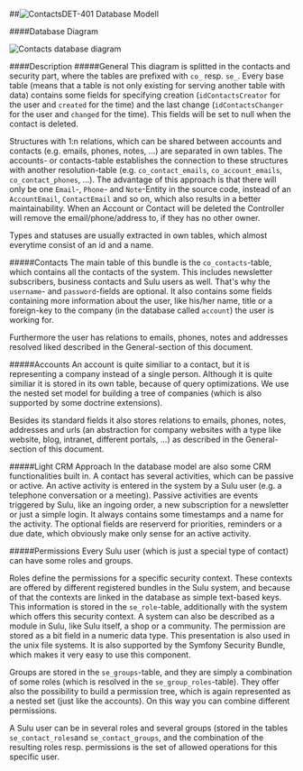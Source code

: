 ##![Contacts](https://raw.github.com/massiveart/sulu-docs/master/system-requirements/images/contacts.png)DET-401 Database Modell

####Database Diagram

![Contacts database diagram](https://raw.github.com/massiveart/sulu-docs/master/detail-specification/images/db/contacts.png)

####Description
#####General
This diagram is splitted in the contacts and security part, where the tables are prefixed with `co_` resp. `se_`. Every base table (means that a table is not only existing for serving another table with data) contains some fields for specifying creation (`idContactsCreator` for the user and `created` for the time) and the last change (`idContactsChanger` for the user and `changed` for the time). This fields will be set to null when the contact is deleted.

Structures with 1:n relations, which can be shared between accounts and contacts (e.g. emails, phones, notes, ...) are separated in own tables. The accounts- or contacts-table establishes the connection to these structures with another resolution-table (e.g. `co_contact_emails`, `co_account_emails`, `co_contact_phones`, ...). The advantage of this approach is that there will only be one `Email`-, `Phone`- and `Note`-Entity in the source code, instead of an `AccountEmail`, `ContactEmail` and so on, which also results in a better maintainability. When an Account or Contact will be deleted the Controller will remove the email/phone/address to, if they has no other owner.

Types and statuses are usually extracted in own tables, which almost everytime consist of an id and a name.

#####Contacts
The main table of this bundle is the `co_contacts`-table, which contains all the contacts of the system. This includes newsletter subscribers, business contacts and Sulu users as well. That's why the `username`- and `password`-fields are optional. It also contains some fields containing more information about the user, like his/her name, title or a foreign-key to the company (in the database called `account`) the user is working for.

Furthermore the user has relations to emails, phones, notes and addresses resolved liked described in the General-section of this document.

#####Accounts
An account is quite similiar to a contact, but it is representing a company instead of a single person. Although it is quite similiar it is stored in its own table, because of query optimizations. We use the nested set model for building a tree of companies (which is also supported by some doctrine extensions). 

Besides its standard fields it also stores relations to emails, phones, notes, addresses and urls (an abstraction for company websites with a type like website, blog, intranet, different portals, ...) as described in the General-section of this document.

#####Light CRM Approach
In the database model are also some CRM functionalities built in. A contact has several activities, which can be passive or active. An active activity is entered in the system by a Sulu user (e.g. a telephone conversation or a meeting). Passive activities are events triggered by Sulu, like an ingoing order, a new subscription for a newsletter or just a simple login. It always contains some timestamps and a name for the activity. The optional fields are reserverd for priorities, reminders or a due date, which obviously make only sense for an active activity.

#####Permissions
Every Sulu user (which is just a special type of contact) can have some roles and groups.

Roles define the permissions for a specific security context. These contexts are offered by different registered bundles in the Sulu system, and because of that the contexts are linked in the database as simple text-based keys. This information is stored in the `se_role`-table, additionally with the system which offers this security context. A system can also be described as a module in Sulu, like Sulu itself, a shop or a community.
The permission are stored as a bit field in a numeric data type. This presentation is also used in the unix file systems. It is also supported by the Symfony Security Bundle, which makes it very easy to use this component.

Groups are stored in the `se_groups`-table, and they are simply a combination of some roles (which is resolved in the `se_group_roles`-table). They offer also the possibility to build a permission tree, which is again represented as a nested set (just like the accounts). On this way you can combine different permissions.

A Sulu user can be in several roles and several groups (stored in the tables `se_contact_roles`and `se_contact_groups`, and the combination of the resulting roles resp. permissions is the set of allowed operations for this specific user. 
